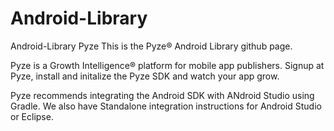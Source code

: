 # Android-Library
Android-Library
Pyze
This is the Pyze® Android Library github page.

Pyze is a Growth Intelligence® platform for mobile app publishers. Signup at Pyze, install and initalize the Pyze SDK and watch your app grow.

Pyze recommends integrating the Android SDK with ANdroid Studio using Gradle. We also have Standalone integration instructions for Android Studio or Eclipse.
